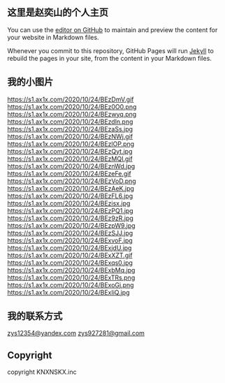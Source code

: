 ## 这里是赵奕山的个人主页

You can use the [editor on GitHub](https://github.com/zys6913/zys6913.github.io/edit/main/index.md) to maintain and preview the content for your website in Markdown files.

Whenever you commit to this repository, GitHub Pages will run [Jekyll](https://jekyllrb.com/) to rebuild the pages in your site, from the content in your Markdown files.

## 我的小图片

https://s1.ax1x.com/2020/10/24/BEzDmV.gif
https://s1.ax1x.com/2020/10/24/BEz0O0.png
https://s1.ax1x.com/2020/10/24/BEzwyq.png
https://s1.ax1x.com/2020/10/24/BEzdln.png
https://s1.ax1x.com/2020/10/24/BEzaSs.jpg
https://s1.ax1x.com/2020/10/24/BEzNWj.gif
https://s1.ax1x.com/2020/10/24/BEzlOP.png
https://s1.ax1x.com/2020/10/24/BEzQyt.jpg
https://s1.ax1x.com/2020/10/24/BEzMQI.gif
https://s1.ax1x.com/2020/10/24/BEznWd.jpg
https://s1.ax1x.com/2020/10/24/BEzeFe.gif
https://s1.ax1x.com/2020/10/24/BEzVoD.png
https://s1.ax1x.com/2020/10/24/BEzAeK.jpg
https://s1.ax1x.com/2020/10/24/BEzFL6.jpg
https://s1.ax1x.com/2020/10/24/BEzisx.jpg
https://s1.ax1x.com/2020/10/24/BEzPQ1.jpg
https://s1.ax1x.com/2020/10/24/BEz9zR.jpg
https://s1.ax1x.com/2020/10/24/BEzpW9.jpg
https://s1.ax1x.com/2020/10/24/BEzSJJ.jpg
https://s1.ax1x.com/2020/10/24/BExvoF.jpg
https://s1.ax1x.com/2020/10/24/BExjdU.jpg
https://s1.ax1x.com/2020/10/24/BExXZT.gif
https://s1.ax1x.com/2020/10/24/BExqs0.jpg
https://s1.ax1x.com/2020/10/24/BExbMq.jpg
https://s1.ax1x.com/2020/10/24/BExTRs.png
https://s1.ax1x.com/2020/10/24/BExoGj.png
https://s1.ax1x.com/2020/10/24/BExIiQ.jpg

## 我的联系方式

zys12354@yandex.com
zys927281@gmail.com

## Copyright

copyright KNXNSKX.inc
